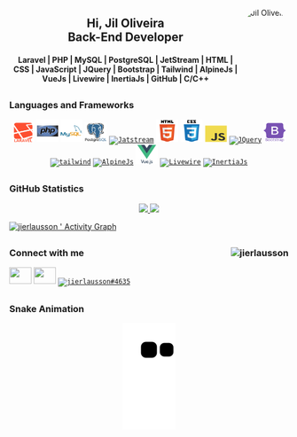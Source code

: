 <a href="https://github.com/jierlausson"><img align="right" alt="Jil Oliveira" height="150" style="border-radius:50px;" src="https://oticairis.dlwsolucoes.com.br/img/jil_pic.png"></a>
<h2 align="center" font size="4">Hi, Jil Oliveira<br>Back-End Developer</h2>
<h4 align="center">Laravel | PHP | MySQL | PostgreSQL | JetStream | HTML | CSS | JavaScript | JQuery | Bootstrap | Tailwind | AlpineJs | VueJs | Livewire | InertiaJs | GitHub | C/C++</h4>
  
## <h3 align="left">Languages and Frameworks</h3>
<p align="center">
  <code><a href="https://laravel.com/" target="_blank"><img src="https://raw.githubusercontent.com/devicons/devicon/master/icons/laravel/laravel-plain-wordmark.svg" alt="laravel" width="40" height="35"/></a></code>
  <code><a href="https://www.php.net" target="_blank"><img src="https://raw.githubusercontent.com/devicons/devicon/master/icons/php/php-original.svg" alt="php" width="40" height="40"/></a></code>
  <code><a href="https://www.mysql.com/" target="_blank"><img src="https://raw.githubusercontent.com/devicons/devicon/master/icons/mysql/mysql-original-wordmark.svg" alt="mysql" width="40" height="40"/></a></code>
  <code><a href="https://www.postgresql.org" target="_blank"><img src="https://raw.githubusercontent.com/devicons/devicon/master/icons/postgresql/postgresql-original-wordmark.svg" alt="postgresql" width="40" height="35"/></a></code>
  <code><a href="https://jetstream.laravel.com/" target="_blank"><img  alt="Jatstream" src="https://ih1.redbubble.net/image.2428884987.0603/st,small,507x507-pad,600x600,f8f8f8.jpg" width="35" height="35"></a></code>
  <code><a href="https://www.w3.org/html/" target="_blank" rel="noreferrer"><img src="https://raw.githubusercontent.com/devicons/devicon/master/icons/html5/html5-original-wordmark.svg" alt="html5" width="40" height="40"/></a></code>
  <code><a href="https://www.w3schools.com/css/" target="_blank"><img src="https://raw.githubusercontent.com/devicons/devicon/master/icons/css3/css3-original-wordmark.svg" alt="css3" width="40" height="40"/></a></code>
  <code><a href="https://developer.mozilla.org/en-US/docs/Web/JavaScript" target="_blank"><img src="https://raw.githubusercontent.com/devicons/devicon/master/icons/javascript/javascript-original.svg" alt="javascript" width="40" height="30"/></a></code>
  <code><a href="https://jquery.com/" target="_blank"><img  alt="JQuery" src="https://icongr.am/devicon/jquery-original.svg" width="40" height="35"></a></code>
  <code><a href="https://getbootstrap.com" target="_blank"><img src="https://raw.githubusercontent.com/devicons/devicon/master/icons/bootstrap/bootstrap-plain-wordmark.svg" alt="bootstrap" width="40" height="35"/></a></code>
  <code><a href="https://tailwindcss.com/" target="_blank"><img src="https://www.vectorlogo.zone/logos/tailwindcss/tailwindcss-icon.svg" alt="tailwind" width="40" height="40"/></a></code>
  <code><a href="https://alpinejs.dev/" target="_blank"><img  alt="AlpineJs" src="https://www.markusantonwolf.com/topics/alpine-js/alpinejs-logo.svg" width="40" height="35"></a></code>
  <code><a href="https://vuejs.org/" target="_blank"><img src="https://raw.githubusercontent.com/devicons/devicon/master/icons/vuejs/vuejs-original-wordmark.svg" alt="vuejs" width="40" height="35"/></a></code>
  <code><a href="https://laravel-livewire.com/" target="_blank"><img  alt="Livewire" src="https://laravel-livewire.com/img/underwater_jelly.svg" width="40" height="35"></a></code>
  <code><a href="https://inertiajs.com/" target="_blank"><img  alt="InertiaJs" src="https://avatars.githubusercontent.com/u/47703742?s=200&v=4" width="35" height="35"></a></code>
</p>
  
## <h3 align="left">GitHub Statistics</h3>
<p align="center">
  <a href="https://github.com/jierlausson">
    <img width="49.5%" src="https://github-readme-stats.vercel.app/api?username=jierlausson&show_icons=true&theme=nord&hide_border=true&include_all_commits=true&count_private=true" />
    <img width="49.5%" src="https://github-readme-streak-stats.herokuapp.com/?user=jierlausson&theme=nord&hide_border=true" />
  </a><br>
</p>

<a href="https://github.com/jierlausson">

![jierlausson ' Activity Graph](https://activity-graph.herokuapp.com/graph?username=jierlausson&custom_title=Jil%20Oliveira%20Contribution%20Graph&theme=nord&bg_color=2e3440&hide_border=true&line=7490ac&point=d8dee9)

</a>
  
## <h3 align="left"><span align="left">Connect with me</span> <a href="https://github.com/jierlausson"><img src="https://komarev.com/ghpvc/?username=jierlausson&label=Profile%20views&color=0e75b6&style=flat" alt="jierlausson" align="right"/></a></h3>
<p align="left">
  <code><a href="https://www.linkedin.com/in/jierlausson" target="_blank"><img src="https://raw.githubusercontent.com/rahuldkjain/github-profile-readme-generator/master/src/images/icons/Social/linked-in-alt.svg" height="30" width="40"></a></code>
  <code><a href="https://instagram.com/jierlausson.dev" target="_blank"><img src="https://raw.githubusercontent.com/rahuldkjain/github-profile-readme-generator/master/src/images/icons/Social/instagram.svg" height="30" width="40" /></a></code>
  <code><a href="https://discord.com/channels/@jierlausson#4635" target="_blank"><img src="https://raw.githubusercontent.com/rahuldkjain/github-profile-readme-generator/master/src/images/icons/Social/discord.svg" alt="jierlausson#4635" height="30" width="40" /></a></code>
</p>


## <h3 align="left">Snake Animation</h3>

<a href="https://github.com/jierlausson" align="center">

![Snake animation](https://github.com/jierlausson/jierlausson/blob/output/github-contribution-grid-snake.svg)

</a><br>


